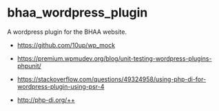 # bhaa_wordpress_plugin
A wordpress plugin for the BHAA website.

- https://github.com/10up/wp_mock
- https://premium.wpmudev.org/blog/unit-testing-wordpress-plugins-phpunit/

- https://stackoverflow.com/questions/49324958/using-php-di-for-wordpress-plugin-using-psr-4
- http://php-di.org/++

